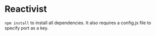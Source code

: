 # Reactivist
```npm install``` to install all dependencies. It also requires a config.js file to specify port
as a key.
